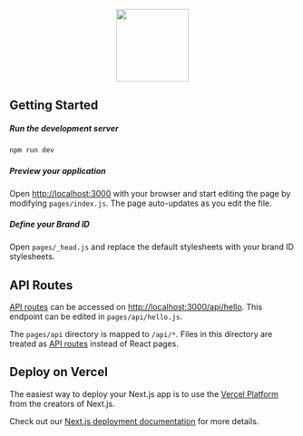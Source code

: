 <p align="center">
  <a href="https://siux.studio">
    <picture>
      <source media="(prefers-color-scheme: dark)" srcset="https://i.imgur.com/edZxJHi.png">
      <img src="https://i.imgur.com/4jqshKx.png#gh-light-mode-only" height="128">
    </picture>
  </a>
</p>

## Getting Started

##### Run the development server

```bash
npm run dev
```

##### Preview your application

Open [http://localhost:3000](http://localhost:3000) with your browser and start editing the page by modifying `pages/index.js`. The page auto-updates as you edit the file.

##### Define your Brand ID 

Open `pages/_head.js` and replace the default stylesheets with your brand ID stylesheets.

## API Routes

[API routes](https://nextjs.org/docs/api-routes/introduction) can be accessed on [http://localhost:3000/api/hello](http://localhost:3000/api/hello). This endpoint can be edited in `pages/api/hello.js`.

The `pages/api` directory is mapped to `/api/*`. Files in this directory are treated as [API routes](https://nextjs.org/docs/api-routes/introduction) instead of React pages.

## Deploy on Vercel

The easiest way to deploy your Next.js app is to use the [Vercel Platform](https://vercel.com/new?utm_medium=default-template&filter=next.js&utm_source=siux-studio&utm_campaign=siux-studio) from the creators of Next.js.

Check out our [Next.js deployment documentation](https://nextjs.org/docs/deployment) for more details.
